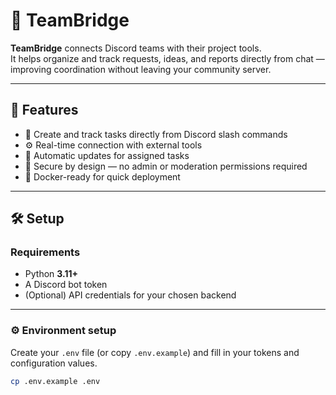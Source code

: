 
# 🧩 TeamBridge

**TeamBridge** connects Discord teams with their project tools.  
It helps organize and track requests, ideas, and reports directly from chat — improving coordination without leaving your community server.

---

## 🚀 Features
- 🧵 Create and track tasks directly from Discord slash commands  
- ⚙️ Real-time connection with external tools  
- 🔄 Automatic updates for assigned tasks  
- 🔐 Secure by design — no admin or moderation permissions required  
- 🐳 Docker-ready for quick deployment  

---

## 🛠️ Setup

### Requirements
- Python **3.11+**
- A Discord bot token  
- (Optional) API credentials for your chosen backend

---

### ⚙️ Environment setup

Create your `.env` file (or copy `.env.example`) and fill in your tokens and configuration values.

```bash
cp .env.example .env
```
